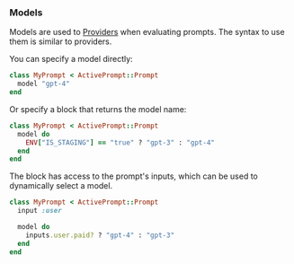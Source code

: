 ### Models

Models are used to [Providers](./providers.md) when evaluating prompts. The syntax to use them is similar to providers.

You can specify a model directly:

```ruby
class MyPrompt < ActivePrompt::Prompt
  model "gpt-4"
end
```

Or specify a block that returns the model name:

```ruby
class MyPrompt < ActivePrompt::Prompt
  model do
    ENV["IS_STAGING"] == "true" ? "gpt-3" : "gpt-4"
  end
end
```

The block has access to the prompt's inputs, which can be used to dynamically select a model.

```ruby
class MyPrompt < ActivePrompt::Prompt
  input :user

  model do
    inputs.user.paid? ? "gpt-4" : "gpt-3"
  end
end
```
